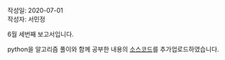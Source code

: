 작성일: 2020-07-01  
작성자: 서민정

6월 세번째 보고서입니다.

python을 알고리즘 풀이와 함께 공부한 내용의 [소스코드](https://github.com/seovalue/Algorithm/tree/master/python/code)를 추가업로드하였습니다.
